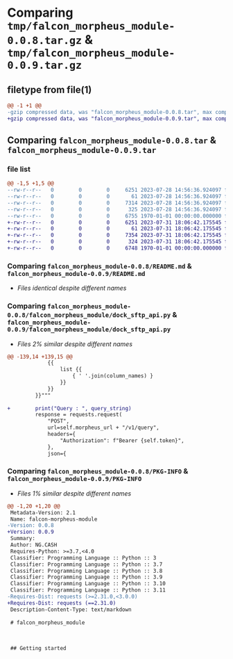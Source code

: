 # Comparing `tmp/falcon_morpheus_module-0.0.8.tar.gz` & `tmp/falcon_morpheus_module-0.0.9.tar.gz`

## filetype from file(1)

```diff
@@ -1 +1 @@
-gzip compressed data, was "falcon_morpheus_module-0.0.8.tar", max compression
+gzip compressed data, was "falcon_morpheus_module-0.0.9.tar", max compression
```

## Comparing `falcon_morpheus_module-0.0.8.tar` & `falcon_morpheus_module-0.0.9.tar`

### file list

```diff
@@ -1,5 +1,5 @@
--rw-r--r--   0        0        0     6251 2023-07-28 14:56:36.924097 falcon_morpheus_module-0.0.8/README.md
--rw-r--r--   0        0        0       61 2023-07-28 14:56:36.924097 falcon_morpheus_module-0.0.8/falcon_morpheus_module/__init__.py
--rw-r--r--   0        0        0     7314 2023-07-28 14:56:36.924097 falcon_morpheus_module-0.0.8/falcon_morpheus_module/dock_sftp_api.py
--rw-r--r--   0        0        0      325 2023-07-28 14:56:36.924097 falcon_morpheus_module-0.0.8/pyproject.toml
--rw-r--r--   0        0        0     6755 1970-01-01 00:00:00.000000 falcon_morpheus_module-0.0.8/PKG-INFO
+-rw-r--r--   0        0        0     6251 2023-07-31 18:06:42.175545 falcon_morpheus_module-0.0.9/README.md
+-rw-r--r--   0        0        0       61 2023-07-31 18:06:42.175545 falcon_morpheus_module-0.0.9/falcon_morpheus_module/__init__.py
+-rw-r--r--   0        0        0     7354 2023-07-31 18:06:42.175545 falcon_morpheus_module-0.0.9/falcon_morpheus_module/dock_sftp_api.py
+-rw-r--r--   0        0        0      324 2023-07-31 18:06:42.175545 falcon_morpheus_module-0.0.9/pyproject.toml
+-rw-r--r--   0        0        0     6748 1970-01-01 00:00:00.000000 falcon_morpheus_module-0.0.9/PKG-INFO
```

### Comparing `falcon_morpheus_module-0.0.8/README.md` & `falcon_morpheus_module-0.0.9/README.md`

 * *Files identical despite different names*

### Comparing `falcon_morpheus_module-0.0.8/falcon_morpheus_module/dock_sftp_api.py` & `falcon_morpheus_module-0.0.9/falcon_morpheus_module/dock_sftp_api.py`

 * *Files 2% similar despite different names*

```diff
@@ -139,14 +139,15 @@
             {{
                 list {{
                     { ' '.join(column_names) }
                 }}
             }}
         }}"""
 
+        print("Query : ", query_string)
         response = requests.request(
             "POST",
             url=self.morpheus_url + "/v1/query",
             headers={
                 "Authorization": f"Bearer {self.token}",
             },
             json={
```

### Comparing `falcon_morpheus_module-0.0.8/PKG-INFO` & `falcon_morpheus_module-0.0.9/PKG-INFO`

 * *Files 1% similar despite different names*

```diff
@@ -1,20 +1,20 @@
 Metadata-Version: 2.1
 Name: falcon-morpheus-module
-Version: 0.0.8
+Version: 0.0.9
 Summary: 
 Author: NG.CASH
 Requires-Python: >=3.7,<4.0
 Classifier: Programming Language :: Python :: 3
 Classifier: Programming Language :: Python :: 3.7
 Classifier: Programming Language :: Python :: 3.8
 Classifier: Programming Language :: Python :: 3.9
 Classifier: Programming Language :: Python :: 3.10
 Classifier: Programming Language :: Python :: 3.11
-Requires-Dist: requests (>=2.31.0,<3.0.0)
+Requires-Dist: requests (==2.31.0)
 Description-Content-Type: text/markdown
 
 # falcon_morpheus_module
 
 
 
 ## Getting started
```

